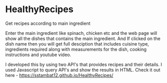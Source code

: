 # HealthyRecipes
Get recipes according to main ingredient

Enter the main ingredient like spinach, chicken etc and the web page will show all the dishes that contains the main ingredient. And If clicked on the dish name then you will get full desciption that includes cuisine type, ingredients required along with measurements for the dish, cooking instructions and youtube video.

I developed this by using two API's that provides recipes and their details. I used Javascript to query API's and show the results in HTML.
Check it out here - https://sstambat12.github.io/HealthyRecipes/
